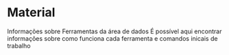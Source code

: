# Material
Informações sobre Ferramentas da área de dados
É possível aqui encontrar informações sobre como funciona cada ferramenta e comandos inicais de trabalho
